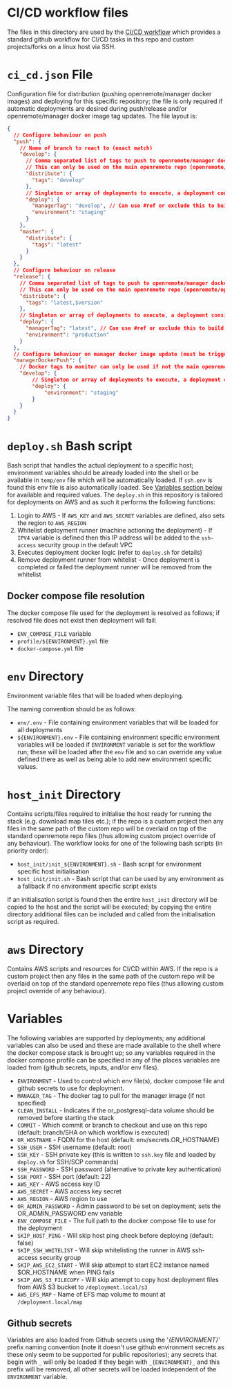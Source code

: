 # CI/CD workflow files
The files in this directory are used by the [CI/CD workflow](../.github/workflows/ci_cd.yml) which provides a standard
github workflow for CI/CD tasks in this repo and custom projects/forks on a linux host via SSH.

# `ci_cd.json` File
Configuration file for distribution (pushing openremote/manager docker images) and deploying for this specific
repository; the file is only required if automatic deployments are desired during push/release and/or openremote/manager
docker image tag updates. The file layout is:

```json
{
  // Configure behaviour on push
  "push": {
    // Name of branch to react to (exact match)
    "develop": {
      // Comma separated list of tags to push to openremote/manager docker hub image
      // This can only be used on the main openremote repo (openremote/openremote)
      "distribute": {
        "tags": "develop"
      },
      // Singleton or array of deployments to execute, a deployment consists of (environment and/or managerTag see variables for explanation)
      "deploy": {
        "managerTag": "develop", // Can use #ref or exclude this to build COMMIT specific maanger docker image (i.e. don't use an image from docker hub)
        "environment": "staging"
      }
    },
    "master": {
      "distribute": {
        "tags": "latest"
      }
    }
  },
  // Configure behaviour on release
  "release": {
    // Comma separated list of tags to push to openremote/manager docker hub image $version is replaced with release version
    // This can only be used on the main openremote repo (openremote/openremote)
    "distribute": {
      "tags": "latest,$version"
    },
    // Singleton or array of deployments to execute, a deployment consists of (environment and/or managerTag see variables for explanation)
    "deploy": {
      "managerTag": "latest", // Can use #ref or exclude this to build COMMIT specific maanger docker image
      "environment": "production"
    }
  },
  // Configure behaviour on manager docker image update (must be triggered by schedule event from a custom project or fork)
  "managerDockerPush": {
    // Docker tags to monitor can only be used if not the main openremote repo (openremote/openremote)
    "develop": {
        // Singleton or array of deployments to execute, a deployment consists of (environment and/or managerTag see variables for explanation)
        "deploy": {
            "environment": "staging"
        }      
    }
  }
}
```

# `deploy.sh` Bash script
Bash script that handles the actual deployment to a specific host; environment variables should be already loaded into
the shell or be available in `temp/env` file which will be automatically loaded. If `ssh.env` is found this env file is
also automatically loaded. See [Variables section below](#variables) for available and required values. The `deploy.sh`
in this repository is tailored for deployments on AWS and as such it performs the following functions:

1. Login to AWS - If `AWS_KEY` and `AWS_SECRET` variables are defined, also sets the region to `AWS_REGION`
1. Whitelist deployment runner (machine actioning the deployment) - If `IPV4` variable is defined then this IP address will be added to the `ssh-access` security group in the default VPC
1. Executes deployment docker logic (refer to `deploy.sh` for details)
1. Remove deployment runner from whitelist - Once deployment is completed or failed the deployment runner will be removed from the whitelist

## Docker compose file resolution
The docker compose file used for the deployment is resolved as follows; if resolved file does not exist then deployment
will fail:
* `ENV_COMPOSE_FILE` variable
* `profile/${ENVIRONMENT}.yml` file
* `docker-compose.yml` file

# `env` Directory
Environment variable files that will be loaded when deploying.

The naming convention should be as follows:
* `env/.env` - File containing environment variables that will be loaded for all deployments
* `${ENVIRONMENT}.env` - File containing environment specific environment variables will be loaded if `ENVIRONMENT` variable
is set for the workflow run; these will be loaded after the `env` file and so can override any value defined there as well
as being able to add new environment specific values.

# `host_init` Directory
Contains scripts/files required to initialise the host ready for running the stack (e.g. download map tiles etc.); if
the repo is a custom project then any files in the same path of the custom repo will be overlaid on top of the
standard openremote repo files (thus allowing custom project override of any behaviour). The workflow looks for one of
the following bash scripts (in priority order):

* `host_init/init_${ENVIRONMENT}.sh` - Bash script for environment specific host initialisation
* `host_init/init.sh` - Bash script that can be used by any environment as a fallback if no environment specific script
exists

If an initialisation script is found then the entire `host_init` directory will be copied to the host and the script
will be executed; by copying the entire directory additional files can be included and called from the initialisation
script as required.

# `aws` Directory
Contains AWS scripts and resources for CI/CD within AWS. If the repo is a custom project then any files in the same path
of the custom repo will be overlaid on top of the standard openremote repo files (thus allowing custom project override
of any behaviour).

# Variables
The following variables are supported by deployments; any additional variables can also be used and these are made
available to the shell where the docker compose stack is brought up; so any variables required in the docker compose
profile can be specified in any of the places variables are loaded from (github secrets, inputs, and/or env files).

* `ENVIRONMENT` - Used to control which env file(s), docker compose file and github secrets to use for deployment.
* `MANAGER_TAG` - The docker tag to pull for the manager image (if not specified)
* `CLEAN_INSTALL` - Indicates if the or_postgresql-data volume should be removed before starting the stack
* `COMMIT` - Which commit or branch to checkout and use on this repo (default: branch/SHA on which workflow is executed)
* `OR_HOSTNAME` - FQDN for the host (default: env/secrets.OR_HOSTNAME)
* `SSH_USER` - SSH username (default: root)
* `SSH_KEY` - SSH private key (this is written to `ssh.key` file and loaded by `deploy.sh` for SSH/SCP commands)
* `SSH_PASSWORD` - SSH password (alternative to private key authentication)
* `SSH_PORT` - SSH port (default: 22)
* `AWS_KEY` - AWS access key ID
* `AWS_SECRET` - AWS access key secret
* `AWS_REGION` - AWS region to use
* `OR_ADMIN_PASSWORD` - Admin password to be set on deployment; sets the OR_ADMIN_PASSWORD env variable
* `ENV_COMPOSE_FILE` - The full path to the docker compose file to use for the deployment
* `SKIP_HOST_PING` - Will skip host ping check before deploying (default: false)
* `SKIP_SSH_WHITELIST` - Will skip whitelisting the runner in AWS ssh-access security group
* `SKIP_AWS_EC2_START` - Will skip attempt to start EC2 instance named $OR_HOSTNAME when PING fails
* `SKIP_AWS_S3_FILECOPY` - Will skip attempt to copy host deployment files from AWS S3 bucket to `/deployment.local/s3`
* `AWS_EFS_MAP` - Name of EFS map volume to mount at `/deployment.local/map`

## Github secrets
Variables are also loaded from Github secrets using the '_{ENVIRONMENT}_' prefix naming convention (note it doesn't use
github environment secrets as these only seem to be supported for public repositories); any secrets that begin with `_`
will only be loaded if they begin with `_{ENVIRONMENT}_` and this prefix will be removed, all other secrets will be
loaded independent of the `ENVIRONMENT` variable.
